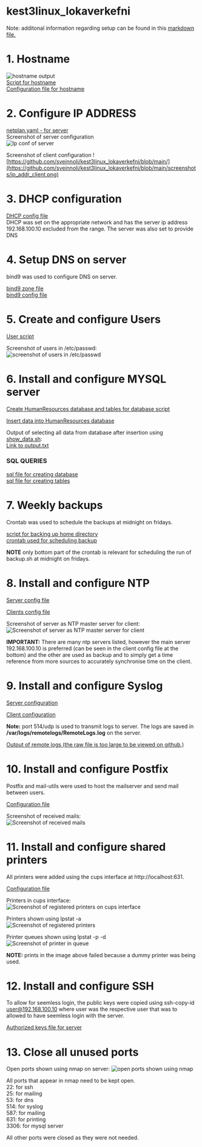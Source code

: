 # kest3linux_lokaverkefni
Note: additonal information regarding setup can be found in this [markdown file.](https://github.com/sveinnoli/kest3linux_lokaverkefni/blob/main/other.md)

# 1. Hostname
![hostname output](https://github.com/sveinnoli/kest3linux_lokaverkefni/blob/main/screenshots/hostname.png)\
[Script for hostname](https://github.com/sveinnoli/kest3linux_lokaverkefni/blob/main/server_vm/scripts/set_hostname)\
[Configuration file for hostname](https://github.com/sveinnoli/kest3linux_lokaverkefni/blob/main/server_vm/conf_files/hostname)

# 2. Configure IP ADDRESS
[netplan.yaml - for server](https://github.com/sveinnoli/kest3linux_lokaverkefni/blob/main/server_vm/conf_files/netplan.yaml)\
Screenshot of server configuration\
![Ip conf of server](https://github.com/sveinnoli/kest3linux_lokaverkefni/blob/main/screenshots/ip_addr_server.png)

Screenshot of client configuration
![https://github.com/sveinnoli/kest3linux_lokaverkefni/blob/main/](https://github.com/sveinnoli/kest3linux_lokaverkefni/blob/main/screenshots/ip_addr_client.png)
# 3. DHCP configuration
[DHCP config file](https://github.com/sveinnoli/kest3linux_lokaverkefni/blob/main/server_vm/conf_files/dhcpd.conf)\
DHCP was set on the appropriate network and has the server ip address 192.168.100.10 excluded from the range. The server was also set to provide DNS

# 4. Setup DNS on server
bind9 was used to configure DNS on server.

[bind9 zone file](https://github.com/sveinnoli/kest3linux_lokaverkefni/blob/main/server_vm/conf_files/ddp.is.zone)\
[bind9 config file](https://github.com/sveinnoli/kest3linux_lokaverkefni/blob/main/server_vm/conf_files/named.conf.local)

# 5. Create and configure Users
[User script](https://github.com/sveinnoli/kest3linux_lokaverkefni/blob/main/server_vm/scripts/create_users.sh)

Screenshot of users in /etc/passwd:\
![screenshot of users in /etc/passwd](https://github.com/sveinnoli/kest3linux_lokaverkefni/blob/main/screenshots/users.png)

# 6. Install and configure MYSQL server
[Create HumanResources database and tables for database script](https://github.com/sveinnoli/kest3linux_lokaverkefni/blob/main/server_vm/mysql_files/setup_humanresources.sh)

[Insert data into HumanResources database](https://github.com/sveinnoli/kest3linux_lokaverkefni/blob/main/server_vm/mysql_files/insert_data.sh)

Output of selecting all data from database after insertion using [show_data.sh](https://github.com/sveinnoli/kest3linux_lokaverkefni/blob/main/server_vm/mysql_files/show_data.sh):\
[Link to output.txt](https://github.com/sveinnoli/kest3linux_lokaverkefni/blob/main/server_vm/mysql_files/output.txt)

### SQL QUERIES
[sql file for creating database](https://github.com/sveinnoli/kest3linux_lokaverkefni/blob/main/server_vm/mysql_files/mysql_setup_database.sql)\
[sql file for creating tables](https://github.com/sveinnoli/kest3linux_lokaverkefni/blob/main/server_vm/mysql_files/mysql_setup_tables.sql)

# 7. Weekly backups
Crontab was used to schedule the backups at midnight on fridays.

[script for backing up home directory](https://github.com/sveinnoli/kest3linux_lokaverkefni/blob/main/server_vm/scripts/backup.sh)\
[crontab used for scheduling backup](https://github.com/sveinnoli/kest3linux_lokaverkefni/blob/main/server_vm/conf_files/backup_crontab)

**NOTE** only bottom part of the crontab is relevant for scheduling the run of backup.sh at midnight on fridays.

# 8. Install and configure NTP
[Server config file](https://github.com/sveinnoli/kest3linux_lokaverkefni/blob/main/server_vm/conf_files/ntp.conf)

[Clients config file](https://github.com/sveinnoli/kest3linux_lokaverkefni/blob/main/client_vm/ntp.conf)

Screenshot of server as NTP master server for client:\
![Screenshot of server as NTP master server for client](https://github.com/sveinnoli/kest3linux_lokaverkefni/blob/main/screenshots/ntp_client_synced_2.png)

**IMPORTANT:** There are many ntp servers listed, however the main server 192.168.100.10 is preferred (can be seen in the client config file at the bottom) and the other are used as backup and to simply get a time reference from more sources to accurately synchronise time on the client.

# 9. Install and configure Syslog
[Server configuration](https://github.com/sveinnoli/kest3linux_lokaverkefni/blob/main/server_vm/conf_files/rsyslog.conf)

[Client configuration](https://github.com/sveinnoli/kest3linux_lokaverkefni/blob/main/client_vm/rsyslog.conf)

**Note:** port 514/udp is used to transmit logs to server. The logs are saved in **/var/logs/remotelogs/RemoteLogs.log** on the server.

[Output of remote logs (the raw file is too large to be viewed on github.)](https://github.com/sveinnoli/kest3linux_lokaverkefni/blob/main/server_vm/conf_files/logging_output.txt)


# 10. Install and configure Postfix
Postfix and mail-utils were used to host the mailserver and send mail between users.

[Configuration file](https://github.com/sveinnoli/kest3linux_lokaverkefni/blob/main/server_vm/conf_files/postfix_main.cf)

Screenshot of received mails:\
![Screenshot of received mails](https://github.com/sveinnoli/kest3linux_lokaverkefni/blob/main/screenshots/mailing.png)

# 11. Install and configure shared printers
All printers were added using the cups interface at http://localhost:631.

[Configuration file](https://github.com/sveinnoli/kest3linux_lokaverkefni/blob/main/server_vm/conf_files/cupsd.conf)

Printers in cups interface:\
![Screenshot of registered printers on cups interface](https://github.com/sveinnoli/kest3linux_lokaverkefni/blob/main/screenshots/all_printers_cups.png)

Printers shown using lpstat -a\
![Screenshot of registered printers](https://github.com/sveinnoli/kest3linux_lokaverkefni/blob/main/screenshots/printers.png)

Printer queues shown using lpstat -p -d\
![Screenshot of printer in queue](https://github.com/sveinnoli/kest3linux_lokaverkefni/blob/main/screenshots/now_printing.png)

**NOTE:** prints in the image above failed because a dummy printer was being used.

# 12. Install and configure SSH
To allow for seemless login, the public keys were copied using ssh-copy-id user@192.168.100.10 where user was the respective user that was to allowed to have seemless login with the server.

[Authorized keys file for server](https://github.com/sveinnoli/kest3linux_lokaverkefni/blob/main/server_vm/conf_files/authorized_keys)

# 13. Close all unused ports
Open ports shown using nmap on server:
![open ports shown using nmap](https://github.com/sveinnoli/kest3linux_lokaverkefni/blob/main/screenshots/ports_closed.png)

All ports that appear in nmap need to be kept open.\
22: for ssh\
25: for mailing\
53: for dns\
514: for syslog\
587: for mailing\
631: for printing\
3306: for mysql server

All other ports were closed as they were not needed.
